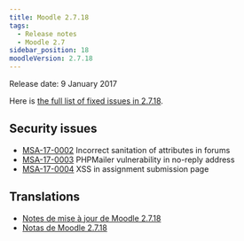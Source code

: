 ```yaml
---
title: Moodle 2.7.18
tags:
  - Release notes
  - Moodle 2.7
sidebar_position: 18
moodleVersion: 2.7.18
---
```


Release date: 9 January 2017

Here is [the full list of fixed issues in 2.7.18](https://moodle.atlassian.net/secure/IssueNavigator!executeAdvanced.jspa?jqlQuery=project+%3D+mdl+AND+resolution+%3D+fixed+AND+fixVersion+in+%28%222.7.18%22%29+ORDER+BY+priority+DESC&runQuery=true&clear=true).

## Security issues

- [MSA-17-0002](https://moodle.org/mod/forum/discuss.php?d=345912) Incorrect sanitation of attributes in forums
- [MSA-17-0003](https://moodle.org/mod/forum/discuss.php?d=345914) PHPMailer vulnerability in no-reply address
- [MSA-17-0004](https://moodle.org/mod/forum/discuss.php?d=345915) XSS in assignment submission page

## Translations

- [Notes de mise à jour de Moodle 2.7.18](https://docs.moodle.org/fr/Notes_de_mise_à_jour_de_Moodle_2.7.18)
- [Notas de Moodle 2.7.18](https://docs.moodle.org/es/Notas_de_Moodle_2.7.18)
